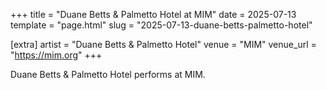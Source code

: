 +++
title = "Duane Betts & Palmetto Hotel at MIM"
date = 2025-07-13
template = "page.html"
slug = "2025-07-13-duane-betts-palmetto-hotel"

[extra]
artist = "Duane Betts & Palmetto Hotel"
venue = "MIM"
venue_url = "https://mim.org"
+++

Duane Betts & Palmetto Hotel performs at MIM.
